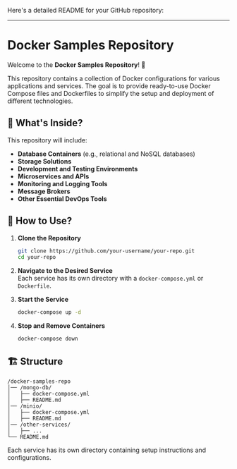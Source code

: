 Here's a detailed README for your GitHub repository:  

---

# Docker Samples Repository  

Welcome to the **Docker Samples Repository**! 🚀  

This repository contains a collection of Docker configurations for various applications and services. The goal is to provide ready-to-use Docker Compose files and Dockerfiles to simplify the setup and deployment of different technologies.  

## 📌 What's Inside?  

This repository will include:  
- **Database Containers** (e.g., relational and NoSQL databases)  
- **Storage Solutions**  
- **Development and Testing Environments**  
- **Microservices and APIs**  
- **Monitoring and Logging Tools**  
- **Message Brokers**  
- **Other Essential DevOps Tools**  

## 📖 How to Use?  

1. **Clone the Repository**  
   ```bash
   git clone https://github.com/your-username/your-repo.git
   cd your-repo
   ```  

2. **Navigate to the Desired Service**  
   Each service has its own directory with a `docker-compose.yml` or `Dockerfile`.  

3. **Start the Service**  
   ```bash
   docker-compose up -d
   ```  

4. **Stop and Remove Containers**  
   ```bash
   docker-compose down
   ```  

## 🏗️ Structure  

```
/docker-samples-repo
│── /mongo-db/
│   ├── docker-compose.yml
│   ├── README.md
│── /minio/
│   ├── docker-compose.yml
│   ├── README.md
│── /other-services/
│   ├── ...
└── README.md
```

Each service has its own directory containing setup instructions and configurations.  
 
 